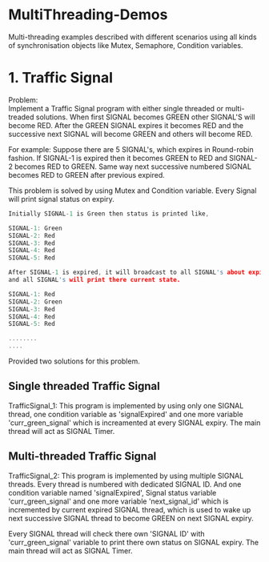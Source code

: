 # MultiThreading-Demos
Multi-threading examples described with different scenarios using all kinds of synchronisation objects like Mutex, Semaphore, Condition variables.

# 1. Traffic Signal
   Problem:  
   Implement a Traffic Signal program with either single threaded or multi-treaded solutions. When first SIGNAL becomes GREEN other SIGNAL'S will become RED. After the GREEN SIGNAL expires it becomes RED and the successive next SIGNAL will become GREEN and others will become RED.

For example: Suppose there are 5 SIGNAL's, which expires in Round-robin fashion. If SIGNAL-1 is expired then it becomes GREEN to RED and SIGNAL-2 becomes RED to GREEN. Same way next successive numbered SIGNAL becomes RED to GREEN after previous expired.
   
This problem is solved by using Mutex and Condition variable. Every Signal will print signal status on expiry.
```C
Initially SIGNAL-1 is Green then status is printed like,

SIGNAL-1: Green
SIGNAL-2: Red
SIGNAL-3: Red
SIGNAL-4: Red
SIGNAL-5: Red

After SIGNAL-1 is expired, it will broadcast to all SIGNAL's about expired status and then SIGNAL-2 becomes GREEN 
and all SIGNAL's will print there current state.

SIGNAL-1: Red
SIGNAL-2: Green
SIGNAL-3: Red
SIGNAL-4: Red
SIGNAL-5: Red

........
....

```

Provided two solutions for this problem.

## Single threaded Traffic Signal
TrafficSignal_1: This program is implemented by using only one SIGNAL thread, one condition variable as 'signalExpired' and one more variable 'curr_green_signal' which is increamented at every SIGNAL expiry. The main thread will act as SIGNAL Timer.

## Multi-threaded Traffic Signal
TrafficSignal_2: This program is implemented by using multiple SIGNAL threads. Every thread is numbered with dedicated SIGNAL ID. And one condition variable named 'signalExpired', Signal status variable 'curr_green_signal' and one more variable 'next_signal_id' which is incremented by current expired SIGNAL thread, which is used to wake up next successive SIGNAL thread to become GREEN on next SIGNAL expiry.

Every SIGNAL thread will check there own 'SIGNAL ID' with 'curr_green_signal' variable to print there own status on SIGNAL expiry.
The main thread will act as SIGNAL Timer.
